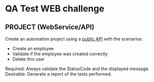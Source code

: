 # QA Test WEB challenge

## PROJECT (WebService/API)
Create an automation project using a [public API][api] with the scenarios:
- Create an employee
- Validate if the employee was created correctly
- Delete this user

Required: Always validate the StatusCode and the displayed message.
Desirable: Generate a report of the tests performed.

[api]: http://dummy.restapiexample.com/